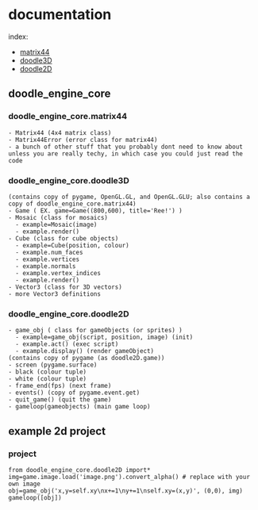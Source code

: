 # documentation
index:
  - [matrix44](https://github.com/yung-ber/doodle/blob/master/README.md#doodle_engine_corematrix44)
  - [doodle3D](https://github.com/yung-ber/doodle/blob/master/README.md#doodle_engine_coredoodle3D)
  - [doodle2D](https://github.com/yung-ber/doodle/blob/master/README.md#doodle_engine_coredoodle2D)
## doodle_engine_core
  ### doodle_engine_core.matrix44
    - Matrix44 (4x4 matrix class)
    - Matrix44Error (error class for matrix44)
    - a bunch of other stuff that you probably dont need to know about unless you are really techy, in which case you could just read the code
  ### doodle_engine_core.doodle3D
    (contains copy of pygame, OpenGL.GL, and OpenGL.GLU; also contains a copy of doodle_engine_core.matrix44)
    - Game ( EX. game=Game((800,600), title='Ree!') )
    - Mosaic (class for mosaics)
      - example=Mosaic(image)
      - example.render()
    - Cube (class for cube objects)
      - example=Cube(position, colour)
      - example.num_faces
      - example.vertices
      - example.normals
      - example.vertex_indices
      - example.render()
    - Vector3 (class for 3D vectors)
    - more Vector3 definitions
  ### doodle_engine_core.doodle2D
    - game_obj ( class for gameObjects (or sprites) )
      - example=game_obj(script, position, image) (init)
      - example.act() (exec script)
      - example.display() (render gameObject)
    (contains copy of pygame (as doodle2D.game))
    - screen (pygame.surface)
    - black (colour tuple)
    - white (colour tuple)
    - frame_end(fps) (next frame)
    - events() (copy of pygame.event.get)
    - quit_game() (quit the game)
    - gameloop(gameobjects) (main game loop)
## example 2d project
  ### project
    from doodle_engine_core.doodle2D import*
    img=game.image.load('image.png').convert_alpha() # replace with your own image
    obj=game_obj('x,y=self.xy\nx+=1\ny+=1\nself.xy=(x,y)', (0,0), img)
    gameloop([obj])
